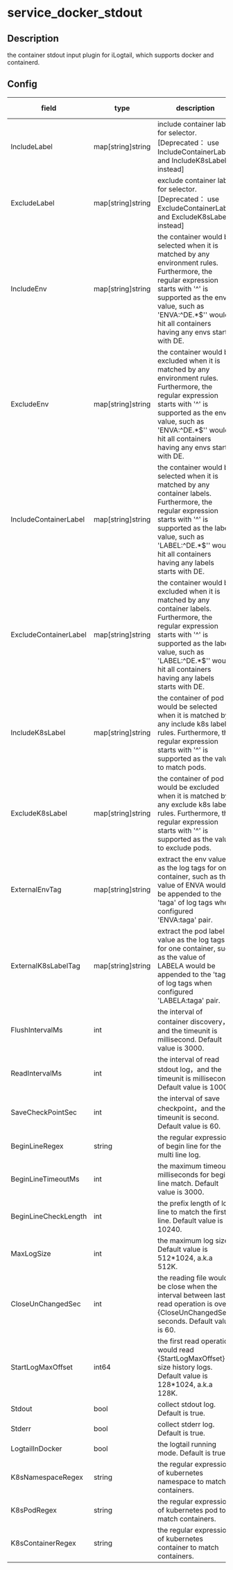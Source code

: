 # service_docker_stdout
## Description
the container stdout input plugin for iLogtail, which supports docker and containerd.
## Config
|  field   |   type   |   description   | default value   |
| ---- | ---- | ---- | ---- |
|IncludeLabel|map[string]string|include container label for selector. [Deprecated： use IncludeContainerLabel and IncludeK8sLabel instead]|null|
|ExcludeLabel|map[string]string|exclude container label for selector. [Deprecated： use ExcludeContainerLabel and ExcludeK8sLabel instead]|null|
|IncludeEnv|map[string]string|the container would be selected when it is matched by any environment rules. Furthermore, the regular expression starts with '^' is supported as the env value, such as 'ENVA:^DE.*$'' would hit all containers having any envs starts with DE.|null|
|ExcludeEnv|map[string]string|the container would be excluded when it is matched by any environment rules. Furthermore, the regular expression starts with '^' is supported as the env value, such as 'ENVA:^DE.*$'' would hit all containers having any envs starts with DE.|null|
|IncludeContainerLabel|map[string]string|the container would be selected when it is matched by any container labels. Furthermore, the regular expression starts with '^' is supported as the label value, such as 'LABEL:^DE.*$'' would hit all containers having any labels starts with DE.|null|
|ExcludeContainerLabel|map[string]string|the container would be excluded when it is matched by any container labels. Furthermore, the regular expression starts with '^' is supported as the label value, such as 'LABEL:^DE.*$'' would hit all containers having any labels starts with DE.|null|
|IncludeK8sLabel|map[string]string|the container of pod would be selected when it is matched by any include k8s label rules. Furthermore, the regular expression starts with '^' is supported as the value to match pods.|null|
|ExcludeK8sLabel|map[string]string|the container of pod would be excluded when it is matched by any exclude k8s label rules. Furthermore, the regular expression starts with '^' is supported as the value to exclude pods.|null|
|ExternalEnvTag|map[string]string|extract the env value as the log tags for one container, such as the value of ENVA would be appended to the 'taga' of log tags when configured 'ENVA:taga' pair.|null|
|ExternalK8sLabelTag|map[string]string|extract the pod label value as the log tags for one container, such as the value of LABELA would be appended to the 'taga' of log tags when configured 'LABELA:taga' pair.|null|
|FlushIntervalMs|int|the interval of container discovery，and the timeunit is millisecond. Default value is 3000.|3000|
|ReadIntervalMs|int|the interval of read stdout log，and the timeunit is millisecond. Default value is 1000.|1000|
|SaveCheckPointSec|int|the interval of save checkpoint，and the timeunit is second. Default value is 60.|60|
|BeginLineRegex|string|the regular expression of begin line for the multi line log.|""|
|BeginLineTimeoutMs|int|the maximum timeout milliseconds for begin line match. Default value is 3000.|3000|
|BeginLineCheckLength|int|the prefix length of log line to match the first line. Default value is 10240.|10240|
|MaxLogSize|int|the maximum log size. Default value is 512*1024, a.k.a 512K.|524288|
|CloseUnChangedSec|int|the reading file would be close when the interval between last read operation is over {CloseUnChangedSec} seconds. Default value is 60.|60|
|StartLogMaxOffset|int64|the first read operation would read {StartLogMaxOffset} size history logs. Default value is 128*1024, a.k.a 128K.|131072|
|Stdout|bool|collect stdout log. Default is true.|true|
|Stderr|bool|collect stderr log. Default is true.|true|
|LogtailInDocker|bool|the logtail running mode. Default is true.|true|
|K8sNamespaceRegex|string|the regular expression of kubernetes namespace to match containers.|""|
|K8sPodRegex|string|the regular expression of kubernetes pod to match containers.|""|
|K8sContainerRegex|string|the regular expression of kubernetes container to match containers.|""|